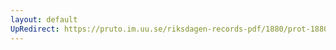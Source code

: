 ```yaml
---
layout: default
UpRedirect: https://pruto.im.uu.se/riksdagen-records-pdf/1880/prot-1880--ak--028/prot-1880--ak--028_004.pdf
---
```

